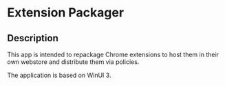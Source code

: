 # Extension Packager

## Description
This app is intended to repackage Chrome extensions to host them in their own webstore and distribute them via policies.

The application is based on WinUI 3.
